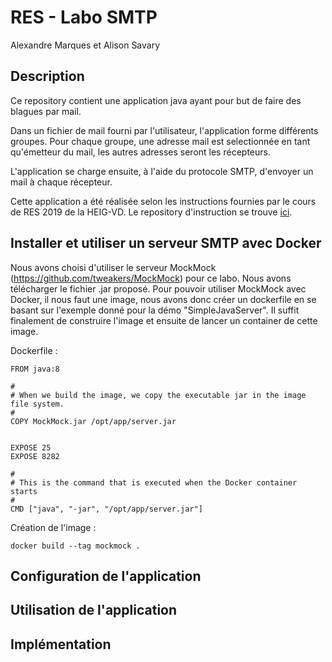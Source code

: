 # RES - Labo SMTP

Alexandre Marques et Alison Savary

## Description
Ce repository contient une application java ayant pour but de faire des blagues par mail. 

Dans un fichier de mail fourni
par l'utilisateur, l'application forme différents groupes. Pour chaque groupe, une adresse mail est selectionnée en tant
qu'émetteur du mail, les autres adresses seront les récepteurs. 

L'application se charge ensuite, à l'aide du protocole SMTP, d'envoyer un mail à chaque récepteur.

Cette application a été réalisée selon les instructions fournies par le cours de RES 2019 de la HEIG-VD. Le repository 
d'instruction se trouve [ici](https://github.com/SoftEng-HEIGVD/Teaching-HEIGVD-RES-2019-Labo-SMTP).
## Installer et utiliser un serveur SMTP avec Docker
Nous avons choisi d'utiliser le serveur MockMock (https://github.com/tweakers/MockMock) pour ce labo. 
Nous avons télécharger le fichier .jar proposé. Pour pouvoir utiliser MockMock avec Docker, il nous faut une image,
nous avons donc créer un dockerfile en se basant sur l'exemple donné pour la démo "SimpleJavaServer". Il suffit finalement
de construire l'image et ensuite de lancer un container de cette image. 

Dockerfile :
```
FROM java:8

#
# When we build the image, we copy the executable jar in the image file system. 
#
COPY MockMock.jar /opt/app/server.jar


EXPOSE 25
EXPOSE 8282

#
# This is the command that is executed when the Docker container starts
#
CMD ["java", "-jar", "/opt/app/server.jar"]
```

Création de l'image :
```
docker build --tag mockmock .
```

## Configuration de l'application
## Utilisation de l'application
## Implémentation